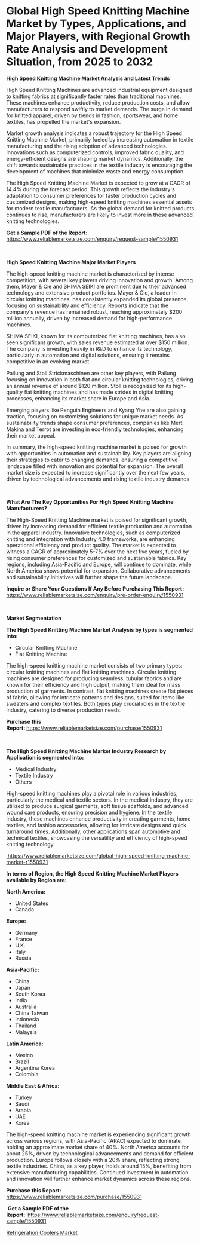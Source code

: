 <p><h1>Global High Speed Knitting Machine Market by Types, Applications, and Major Players, with Regional Growth Rate Analysis and Development Situation, from 2025 to 2032</h1></p><p><strong>High Speed Knitting Machine Market Analysis and Latest Trends</strong></p>
<p><p>High Speed Knitting Machines are advanced industrial equipment designed to knitting fabrics at significantly faster rates than traditional machines. These machines enhance productivity, reduce production costs, and allow manufacturers to respond swiftly to market demands. The surge in demand for knitted apparel, driven by trends in fashion, sportswear, and home textiles, has propelled the market's expansion.</p><p>Market growth analysis indicates a robust trajectory for the High Speed Knitting Machine Market, primarily fueled by increasing automation in textile manufacturing and the rising adoption of advanced technologies. Innovations such as computerized controls, improved fabric quality, and energy-efficient designs are shaping market dynamics. Additionally, the shift towards sustainable practices in the textile industry is encouraging the development of machines that minimize waste and energy consumption.</p><p>The High Speed Knitting Machine Market is expected to grow at a CAGR of 14.4% during the forecast period. This growth reflects the industry's adaptation to consumer preferences for faster production cycles and customized designs, making high-speed knitting machines essential assets for modern textile manufacturers. As the global demand for knitted products continues to rise, manufacturers are likely to invest more in these advanced knitting technologies.</p></p>
<p><strong>Get a Sample PDF of the Report:&nbsp;</strong> <a href="https://www.reliablemarketsize.com/enquiry/request-sample/1550931?utm_campaign=2773&utm_medium=2&utm_source=Github&utm_content=ia&utm_term=08042025&utm_id=high-speed-knitting-machine">https://www.reliablemarketsize.com/enquiry/request-sample/1550931</a></p>
<p>&nbsp;</p>
<p><strong>High Speed Knitting Machine Major Market Players</strong></p>
<p><p>The high-speed knitting machine market is characterized by intense competition, with several key players driving innovation and growth. Among them, Mayer & Cie and SHIMA SEIKI are prominent due to their advanced technology and extensive product portfolios. Mayer & Cie, a leader in circular knitting machines, has consistently expanded its global presence, focusing on sustainability and efficiency. Reports indicate that the company's revenue has remained robust, reaching approximately $200 million annually, driven by increased demand for high-performance machines.</p><p>SHIMA SEIKI, known for its computerized flat knitting machines, has also seen significant growth, with sales revenue estimated at over $150 million. The company is investing heavily in R&D to enhance its technology, particularly in automation and digital solutions, ensuring it remains competitive in an evolving market.</p><p>Pailung and Stoll Strickmaschinen are other key players, with Pailung focusing on innovation in both flat and circular knitting technologies, driving an annual revenue of around $120 million. Stoll is recognized for its high-quality flat knitting machines and has made strides in digital knitting processes, enhancing its market share in Europe and Asia.</p><p>Emerging players like Penguin Engineers and Kyang Yhe are also gaining traction, focusing on customizing solutions for unique market needs. As sustainability trends shape consumer preferences, companies like Mert Makina and Terrot are investing in eco-friendly technologies, enhancing their market appeal.</p><p>In summary, the high-speed knitting machine market is poised for growth with opportunities in automation and sustainability. Key players are aligning their strategies to cater to changing demands, ensuring a competitive landscape filled with innovation and potential for expansion. The overall market size is expected to increase significantly over the next few years, driven by technological advancements and rising textile industry demands.</p></p>
<p>&nbsp;</p>
<p><strong>What Are The Key Opportunities For High Speed Knitting Machine Manufacturers?</strong></p>
<p><p>The High-Speed Knitting Machine market is poised for significant growth, driven by increasing demand for efficient textile production and automation in the apparel industry. Innovative technologies, such as computerized knitting and integration with Industry 4.0 frameworks, are enhancing operational efficiency and product quality. The market is expected to witness a CAGR of approximately 5-7% over the next five years, fueled by rising consumer preferences for customized and sustainable fabrics. Key regions, including Asia-Pacific and Europe, will continue to dominate, while North America shows potential for expansion. Collaborative advancements and sustainability initiatives will further shape the future landscape.</p></p>
<p><strong>Inquire or Share Your Questions If Any Before Purchasing This Report:</strong> <a href="https://www.reliablemarketsize.com/enquiry/pre-order-enquiry/1550931?utm_campaign=2773&utm_medium=2&utm_source=Github&utm_content=ia&utm_term=08042025&utm_id=high-speed-knitting-machine">https://www.reliablemarketsize.com/enquiry/pre-order-enquiry/1550931</a></p>
<p>&nbsp;</p>
<p><strong>Market Segmentation</strong></p>
<p><strong>The High Speed Knitting Machine Market Analysis by types is segmented into:</strong></p>
<p><ul><li>Circular Knitting Machine</li><li>Flat Knitting Machine</li></ul></p>
<p><p>The high-speed knitting machine market consists of two primary types: circular knitting machines and flat knitting machines. Circular knitting machines are designed for producing seamless, tubular fabrics and are known for their efficiency and high output, making them ideal for mass production of garments. In contrast, flat knitting machines create flat pieces of fabric, allowing for intricate patterns and designs, suited for items like sweaters and complex textiles. Both types play crucial roles in the textile industry, catering to diverse production needs.</p></p>
<p><strong>Purchase this Report:&nbsp;</strong><a href="https://www.reliablemarketsize.com/purchase/1550931?utm_campaign=2773&utm_medium=2&utm_source=Github&utm_content=ia&utm_term=08042025&utm_id=high-speed-knitting-machine">https://www.reliablemarketsize.com/purchase/1550931</a></p>
<p>&nbsp;</p>
<p><strong>The High Speed Knitting Machine Market Industry Research by Application is segmented into:</strong></p>
<p><ul><li>Medical Industry</li><li>Textile Industry</li><li>Others</li></ul></p>
<p><p>High-speed knitting machines play a pivotal role in various industries, particularly the medical and textile sectors. In the medical industry, they are utilized to produce surgical garments, soft tissue scaffolds, and advanced wound care products, ensuring precision and hygiene. In the textile industry, these machines enhance productivity in creating garments, home textiles, and fashion accessories, allowing for intricate designs and quick turnaround times. Additionally, other applications span automotive and technical textiles, showcasing the versatility and efficiency of high-speed knitting technology.</p></p>
<p><a href="https://www.reliablemarketsize.com/global-high-speed-knitting-machine-market-r1550931?utm_campaign=2773&utm_medium=2&utm_source=Github&utm_content=ia&utm_term=08042025&utm_id=high-speed-knitting-machine">&nbsp;https://www.reliablemarketsize.com/global-high-speed-knitting-machine-market-r1550931</a></p>
<p><strong>In terms of Region, the High Speed Knitting Machine Market Players available by Region are:</strong></p>
<p>
    <p> <strong> North America: </strong>
        <ul>
            <li>United States</li>
            <li>Canada</li>
        </ul>
        </p> 
    <p> <strong> Europe: </strong>
        <ul>
            <li>Germany</li>
            <li>France</li>
            <li>U.K.</li>
            <li>Italy</li>
            <li>Russia</li>
        </ul>
        </p> 
    <p> <strong> Asia-Pacific: </strong>
        <ul>
            <li>China</li>
            <li>Japan</li>
            <li>South Korea</li>
            <li>India</li>
            <li>Australia</li>
            <li>China Taiwan</li>
            <li>Indonesia</li>
            <li>Thailand</li>
            <li>Malaysia</li>
        </ul>
        </p> 
    <p> <strong> Latin America: </strong>
        <ul>
            <li>Mexico</li>
            <li>Brazil</li>
            <li>Argentina Korea</li>
            <li>Colombia</li>
        </ul>
        </p> 
    <p> <strong> Middle East & Africa: </strong>
        <ul>
            <li>Turkey</li>
            <li>Saudi</li>
            <li>Arabia</li>
            <li>UAE</li>
            <li>Korea</li>
        </ul>
    </p>
    </p>
<p><p>The high-speed knitting machine market is experiencing significant growth across various regions, with Asia-Pacific (APAC) expected to dominate, holding an approximate market share of 40%. North America accounts for about 25%, driven by technological advancements and demand for efficient production. Europe follows closely with a 20% share, reflecting strong textile industries. China, as a key player, holds around 15%, benefiting from extensive manufacturing capabilities. Continued investment in automation and innovation will further enhance market dynamics across these regions.</p></p>
<p><strong>Purchase this Report: </strong><a href="https://www.reliablemarketsize.com/purchase/1550931?utm_campaign=2773&utm_medium=2&utm_source=Github&utm_content=ia&utm_term=08042025&utm_id=high-speed-knitting-machine">https://www.reliablemarketsize.com/purchase/1550931</a></p>
<p>&nbsp;<strong>Get a Sample PDF of the Report:&nbsp;&nbsp;</strong><a href="https://www.reliablemarketsize.com/enquiry/request-sample/1550931?utm_campaign=2773&utm_medium=2&utm_source=Github&utm_content=ia&utm_term=08042025&utm_id=high-speed-knitting-machine">https://www.reliablemarketsize.com/enquiry/request-sample/1550931</a></p>
<p><strong></strong></p>
<p><p><a href="https://github.com/raffadongraffadong/Market-Research-Report-List-1/blob/main/refrigeration-coolers-market.md?utm_campaign=2773&utm_medium=2&utm_source=Github&utm_content=ia&utm_term=08042025&utm_id=high-speed-knitting-machine">Refrigeration Coolers Market</a></p></p>